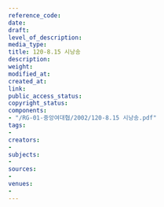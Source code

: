 ```yaml
---
reference_code: 
date: 
draft: 
level_of_description: 
media_type: 
title: 120-8.15 시낭송
description: 
weight: 
modified_at: 
created_at: 
link: 
public_access_status: 
copyright_status: 
components:
- "/RG-01-중앙여대협/2002/120-8.15 시낭송.pdf"
tags:
- 
creators:
- 
subjects:
- 
sources:
- 
venues:
- 
---
```

